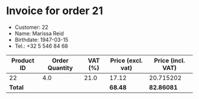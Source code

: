 # Invoice for order 21

- Customer: 22
- Name: Marissa Reid
- Birthdate: 1947-03-15
- Tel.: +32 5 546 84 68

| Product ID | Order Quantity | VAT (%) | Price (excl. vat) | Price (incl. VAT) |
|------------|----------------|---------|-------------------|-------------------|
| 22 | 4.0 | 21.0 | 17.12 | 20.715202 |
| **Total** |                 |         | **68.48**| **82.86081** |


